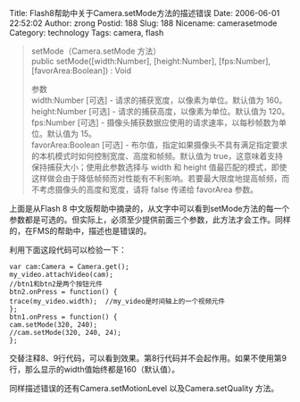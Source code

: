 Title: Flash8帮助中关于Camera.setMode方法的描述错误
Date: 2006-06-01 22:52:02
Author: zrong
Postid: 188
Slug: 188
Nicename: camerasetmode
Category: technology
Tags: camera, flash

> setMode（Camera.setMode 方法）  
>  public setMode([width:Number], [height:Number], [fps:Number],
> [favorArea:Boolean]) : Void
>
> 参数  
>  width:Number [可选] - 请求的捕获宽度，以像素为单位。默认值为 160。  
>  height:Number [可选] - 请求的捕获高度，以像素为单位。默认值为 120。  
>  fps:Number [可选] -
> 摄像头捕获数据应使用的请求速率，以每秒帧数为单位。默认值为 15。  
>  favorArea:Boolean [可选] -
> 布尔值，指定如果摄像头不具有满足指定要求的本机模式时如何控制宽度、高度和帧频。默认值为
> true，这意味着支持保持捕获大小；使用此参数选择与 width 和 height
> 值最匹配的模式，即使这样做会由于降低帧频而对性能有不利影响。若要最大限度地提高帧频，而不考虑摄像头的高度和宽度，请将
> false 传递给 favorArea 参数。

上面是从Flash 8
中文版帮助中摘录的，从文字中可以看到setMode方法的每一个参数都是可选的。但实际上，必须至少提供前面三个参数，此方法才会工作。同样的，在FMS的帮助中，描述也是错误的。

利用下面这段代码可以检验一下：<!--more-->

``` {line="1" file="setMode.as" lang="ActionScript"}
var cam:Camera = Camera.get();
my_video.attachVideo(cam);
//btn1和btn2是两个按钮元件
btn2.onPress = function() {
trace(my_video.width);  //my_video是时间轴上的一个视频元件
};
btn1.onPress = function() {
cam.setMode(320, 240);
//cam.setMode(320, 240, 24);
};
```

交替注释8、9行代码，可以看到效果。第8行代码并不会起作用。如果不使用第9行，那么显示的width值始终都是160（默认值）。

同样描述错误的还有Camera.setMotionLevel 以及Camera.setQuality 方法。

